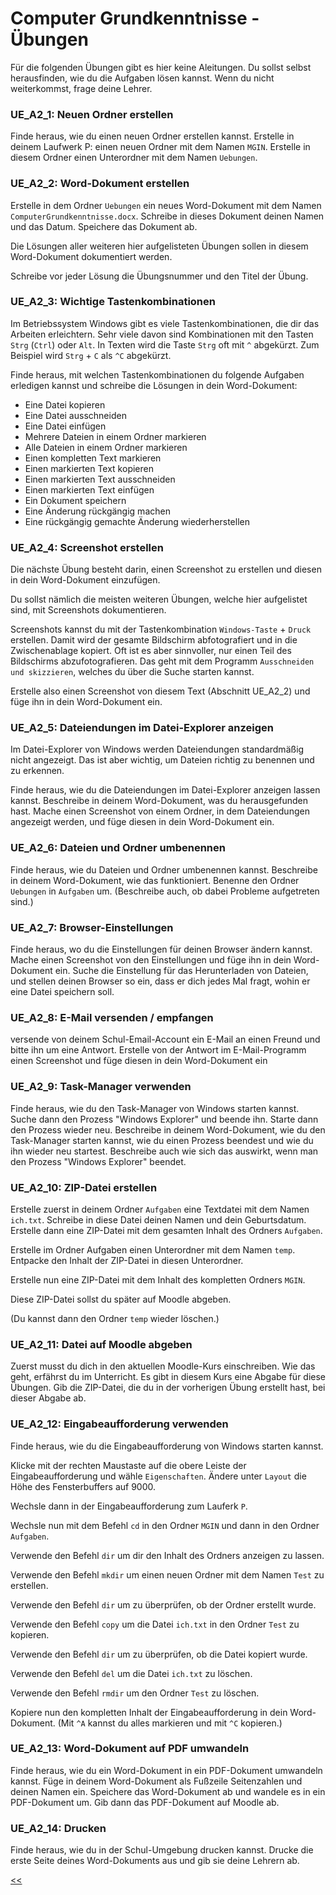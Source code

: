 # Computer Grundkenntnisse - Übungen

Für die folgenden Übungen gibt es hier keine Aleitungen. 
Du sollst selbst herausfinden, wie du die Aufgaben lösen kannst.
Wenn du nicht weiterkommst, frage deine Lehrer.

### UE_A2_1: Neuen Ordner erstellen
Finde heraus, wie du einen neuen Ordner erstellen kannst.
Erstelle in deinem Laufwerk P: einen neuen Ordner mit dem Namen `MGIN`.
Erstelle in diesem Ordner einen Unterordner mit dem Namen `Uebungen`.


### UE_A2_2: Word-Dokument erstellen
Erstelle in dem Ordner `Uebungen` ein neues Word-Dokument mit dem Namen `ComputerGrundkenntnisse.docx`.
Schreibe in dieses Dokument deinen Namen und das Datum.
Speichere das Dokument ab.

Die Lösungen aller weiteren hier aufgelisteten Übungen 
sollen in diesem Word-Dokument dokumentiert werden.

Schreibe vor jeder Lösung die Übungsnummer und den Titel der Übung.

### UE_A2_3: Wichtige Tastenkombinationen
Im Betriebssystem Windows gibt es viele Tastenkombinationen, die dir das Arbeiten erleichtern.
Sehr viele davon sind Kombinationen mit den Tasten `Strg` (`Ctrl`) oder `Alt`.
In Texten wird die Taste `Strg` oft mit `^` abgekürzt. Zum Beispiel wird `Strg` + `C` als `^C` abgekürzt.

Finde heraus, mit welchen Tastenkombinationen du folgende Aufgaben erledigen kannst 
und schreibe die Lösungen in dein Word-Dokument:

- Eine Datei kopieren
- Eine Datei ausschneiden
- Eine Datei einfügen
- Mehrere Dateien in einem Ordner markieren
- Alle Dateien in einem Ordner markieren
- Einen kompletten Text markieren
- Einen markierten Text kopieren
- Einen markierten Text ausschneiden
- Einen markierten Text einfügen
- Ein Dokument speichern
- Eine Änderung rückgängig machen
- Eine rückgängig gemachte Änderung wiederherstellen



### UE_A2_4: Screenshot erstellen
Die nächste Übung besteht darin, einen Screenshot zu erstellen 
und diesen in dein Word-Dokument einzufügen. 

Du sollst nämlich die meisten weiteren Übungen, 
welche hier aufgelistet sind, mit Screenshots dokumentieren.

Screenshots kannst du mit der Tastenkombination `Windows-Taste` + `Druck` erstellen. 
Damit wird der gesamte Bildschirm abfotografiert und in die Zwischenablage kopiert.
Oft ist es aber sinnvoller, nur einen Teil des Bildschirms abzufotografieren.
Das geht mit dem Programm ```Ausschneiden und skizzieren```, welches du über die Suche starten kannst.

Erstelle also einen Screenshot von diesem Text (Abschnitt UE_A2_2) 
und füge ihn in dein Word-Dokument ein.

### UE_A2_5: Dateiendungen im Datei-Explorer anzeigen

Im Datei-Explorer von Windows werden Dateiendungen standardmäßig nicht angezeigt.
Das ist aber wichtig, um Dateien richtig zu benennen und zu erkennen.

Finde heraus, wie du die Dateiendungen im Datei-Explorer anzeigen lassen kannst.
Beschreibe in deinem Word-Dokument, was du herausgefunden hast.
Mache einen Screenshot von einem Ordner, in dem Dateiendungen angezeigt werden,
und füge diesen in dein Word-Dokument ein.


### UE_A2_6: Dateien und Ordner umbenennen

Finde heraus, wie du Dateien und Ordner umbenennen kannst.
Beschreibe in deinem Word-Dokument, wie das funktioniert.
Benenne den Ordner `Uebungen` in `Aufgaben` um.
(Beschreibe auch, ob dabei Probleme aufgetreten sind.)

### UE_A2_7: Browser-Einstellungen

Finde heraus, wo du die Einstellungen für deinen Browser ändern kannst.
Mache einen Screenshot von den Einstellungen und füge ihn in dein Word-Dokument ein.
Suche die Einstellung für das Herunterladen von Dateien, und stellen deinen Browser so ein,
dass er dich jedes Mal fragt, wohin er eine Datei speichern soll.

### UE_A2_8: E-Mail versenden / empfangen

versende von deinem Schul-Email-Account ein E-Mail an einen Freund 
und bitte ihn um eine Antwort. Erstelle von der Antwort im E-Mail-Programm
einen Screenshot und füge diesen in dein Word-Dokument ein

### UE_A2_9: Task-Manager verwenden

Finde heraus, wie du den Task-Manager von Windows starten kannst.
Suche dann den Prozess "Windows Explorer" und beende ihn.
Starte dann den Prozess wieder neu. 
Beschreibe in deinem Word-Dokument, wie du den Task-Manager starten kannst,
wie du einen Prozess beendest und wie du ihn wieder neu startest.
Beschreibe auch wie sich das auswirkt, 
wenn man den Prozess "Windows Explorer" beendet.

### UE_A2_10: ZIP-Datei erstellen

Erstelle zuerst in deinem Ordner `Aufgaben` 
eine Textdatei mit dem Namen `ich.txt`.
Schreibe in diese Datei deinen Namen und dein Geburtsdatum.
Erstelle dann eine ZIP-Datei mit dem gesamten Inhalt des Ordners `Aufgaben`.

Erstelle im Ordner Aufgaben einen Unterordner mit dem Namen `temp`.
Entpacke den Inhalt der ZIP-Datei in diesen Unterordner.

Erstelle nun eine ZIP-Datei mit dem Inhalt des 
kompletten Ordners `MGIN`.

Diese ZIP-Datei sollst du später auf Moodle abgeben.

(Du kannst dann den Ordner `temp` wieder löschen.)

### UE_A2_11: Datei auf Moodle abgeben

Zuerst musst du dich in den aktuellen Moodle-Kurs einschreiben.
Wie das geht, erfährst du im Unterricht. 
Es gibt in diesem Kurs eine Abgabe für diese Übungen.
Gib die ZIP-Datei, die du in der vorherigen Übung erstellt hast, 
bei dieser Abgabe ab.

### UE_A2_12: Eingabeaufforderung verwenden

Finde heraus, wie du die Eingabeaufforderung von Windows starten kannst.

Klicke mit der rechten Maustaste auf die obere Leiste der 
Eingabeaufforderung und wähle `Eigenschaften`.
Ändere unter `Layout` die Höhe des Fensterbuffers auf 9000.

Wechsle dann in der Eingabeaufforderung zum Lauferk `P`.

Wechsle nun mit dem Befehl `cd` in den Ordner `MGIN` 
und dann in den Ordner `Aufgaben`.

Verwende den Befehl `dir` um dir den Inhalt des Ordners anzeigen zu lassen.

Verwende den Befehl `mkdir` um einen neuen Ordner mit dem Namen `Test` zu erstellen.

Verwende den Befehl `dir` um zu überprüfen, ob der Ordner erstellt wurde.

Verwende den Befehl `copy` um die Datei `ich.txt` in den Ordner `Test` zu kopieren.

Verwende den Befehl `dir` um zu überprüfen, ob die Datei kopiert wurde.

Verwende den Befehl `del` um die Datei `ich.txt` zu löschen.

Verwende den Befehl `rmdir` um den Ordner `Test` zu löschen.

Kopiere nun den kompletten Inhalt der 
Eingabeaufforderung in dein Word-Dokument.
(Mit `^A` kannst du alles markieren und mit `^C` kopieren.)

### UE_A2_13: Word-Dokument auf PDF umwandeln

Finde heraus, wie du ein Word-Dokument in ein PDF-Dokument umwandeln kannst.
Füge in deinem Word-Dokument als Fußzeile Seitenzahlen und deinen Namen ein.
Speichere das Word-Dokument ab und wandele es in ein PDF-Dokument um.
Gib dann das PDF-Dokument auf Moodle ab.

### UE_A2_14: Drucken

Finde heraus, wie du in der Schul-Umgebung drucken kannst.
Drucke die erste Seite deines Word-Dokuments aus und gib sie deine Lehrern ab.




[<<](../skriptum/1.0_ComputerGrundkenntnisse.md)
